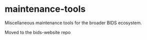 # maintenance-tools

Miscellaneous maintenance tools for the broader BIDS ecosystem.

Moved to the bids-website repo